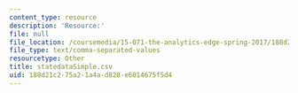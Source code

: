 ```yaml
---
content_type: resource
description: 'Resource:'
file: null
file_location: /coursemedia/15-071-the-analytics-edge-spring-2017/188d21c275a21a4ad828e6014675f5d4_statedataSimple.csv
file_type: text/comma-separated-values
resourcetype: Other
title: statedataSimple.csv
uid: 188d21c2-75a2-1a4a-d828-e6014675f5d4
---
```

